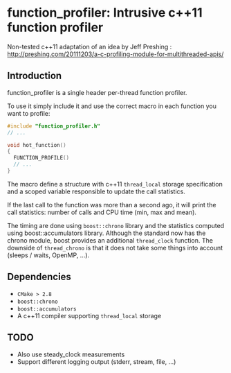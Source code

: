 # function_profiler: Intrusive c++11 function profiler

Non-tested c++11 adaptation of an idea by Jeff Preshing : http://preshing.com/20111203/a-c-profiling-module-for-multithreaded-apis/

## Introduction

function_profiler is a single header per-thread function profiler.

To use it simply include it and use the correct macro in each function you want to profile:

```c++
#include "function_profiler.h"
// ...

void hot_function()
{
  FUNCTION_PROFILE()
  // ...
}
```

The macro define a structure with c++11 `thread_local` storage specification and a scoped variable responsible to update the call statistics.

If the last call to the function was more than a second ago, it will print the call statistics: number of calls and CPU time (min, max and mean).

The timing are done using `boost::chrono` library and the statistics computed using boost::accumulators library. Although the standard now has the chrono module, boost provides an additional `thread_clock` function. The downside of `thread_chrono` is that it does not take some things into account (sleeps / waits, OpenMP, ...).

## Dependencies

- `CMake > 2.8`
- `boost::chrono`
- `boost::accumulators`
- A c++11 compiler supporting `thread_local` storage

## TODO

- Also use steady_clock measurements
- Support different logging output (stderr, stream, file, ...)
